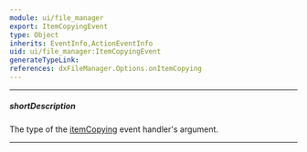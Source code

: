 ```yaml
---
module: ui/file_manager
export: ItemCopyingEvent
type: Object
inherits: EventInfo,ActionEventInfo
uid: ui/file_manager:ItemCopyingEvent
generateTypeLink: 
references: dxFileManager.Options.onItemCopying
---
```

---
##### shortDescription
The type of the [itemCopying]({basewidgetpath}/Events/#itemCopying) event handler's argument.

---
<!-- Description goes here -->